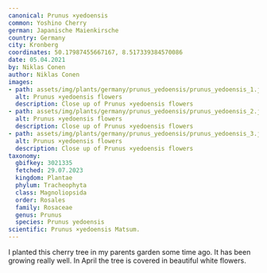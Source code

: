```yaml
---
canonical: Prunus ×yedoensis
common: Yoshino Cherry
german: Japanische Maienkirsche
country: Germany
city: Kronberg
coordinates: 50.17987455667167, 8.517339384570086
date: 05.04.2021
by: Niklas Conen
author: Niklas Conen
images:
- path: assets/img/plants/germany/prunus_yedoensis/prunus_yedoensis_1.jpg
  alt: Prunus ×yedoensis flowers
  description: Close up of Prunus ×yedoensis flowers
- path: assets/img/plants/germany/prunus_yedoensis/prunus_yedoensis_2.jpg
  alt: Prunus ×yedoensis flowers
  description: Close up of Prunus ×yedoensis flowers
- path: assets/img/plants/germany/prunus_yedoensis/prunus_yedoensis_3.jpg
  alt: Prunus ×yedoensis flowers
  description: Close up of Prunus ×yedoensis flowers
taxonomy:
  gbifkey: 3021335
  fetched: 29.07.2023
  kingdom: Plantae
  phylum: Tracheophyta
  class: Magnoliopsida
  order: Rosales
  family: Rosaceae
  genus: Prunus
  species: Prunus yedoensis
scientific: Prunus ×yedoensis Matsum.
---
```


I planted this cherry tree in my parents garden some time ago. It has been growing really well. In April the tree is covered in beautiful white flowers.
